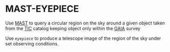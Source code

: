 # MAST-EYEPIECE

Use [MAST](https://archive.stsci.edu/) to query a circular region on the sky
around a given object taken from the [TIC](https://tess.mit.edu/science/tess-input-catalogue/) catalog
keeping object only within the [GAIA](https://www.gaia-eso.eu/) survey

Use `eyepiece` to produce a telescope image of the region of the sky under set observing conditions.